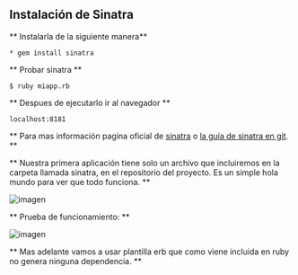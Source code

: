 
## Instalación de Sinatra

** Instalarla de la siguiente manera**

	* gem install sinatra

** Probar sinatra **

	$ ruby miapp.rb

** Despues de ejecutarlo ir al navegador **

	localhost:8181

** Para mas información pagina oficial de [sinatra](http://sinatrarb.com/intro-es.html) o [la guía de sinatra en git](https://github.com/sinatra/sinatra). **

** Nuestra primera aplicación tiene solo un archivo que incluiremos en la carpeta llamada sinatra, en el repositorio del proyecto. Es un simple hola mundo para ver que todo funciona. **

![imagen](/img/sinatra.png)

** Prueba de funcionamiento: **

![imagen](/img/sinatra2.png)


 ** Mas adelante vamos a usar plantilla erb que como viene incluida en ruby no genera ninguna dependencia. **
